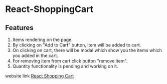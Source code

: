 

# React-ShoppingCart

## Features
1. Items rendering on the page.
2. By clicking on "Add to Cart" button, item will be added to cart.
3. On clicking on cart, there will be modal which show you the items which you added in the cart.
4. For removing item from cart click button "remove item".
5. Quantity functionality is pending and working on it.

website link [React Shopping Cart](manoj-kumar-shoppingcart.netlify.com)







